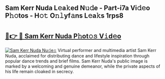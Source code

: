 ## Sam Kerr Nuda L𝚎a𝚔ed N𝚞𝚍e - Part-i7a Vi𝚍𝚎o P𝚑𝚘tos - H𝚘𝚝 O𝚗𝚕yf𝚊ns L𝚎a𝚔s 1rps8

# <h2><a href="http://kfe1ayd.oniu.top/?m=Sam+Kerr+Nuda">🔗👉 🔴 Sam Kerr Nuda P𝚑ot𝚘𝚜 V𝚒d𝚎o</a></h2>

[![Sam Kerr Nuda Nu𝚍e𝚜](https://i.imgur.com/0qMVB7G.gif)](http://kfe1ayd.oniu.top/?m=Sam+Kerr+Nuda)
Virtual performer and multimedia artist Sam Kerr Nuda, acclaimed for distributing dance and lifestyle inspiration through popular dance trends and brief films. Sam Kerr Nuda's public image is marked by a welcoming and genuine demeanor, while the private aspects of his life remain cloaked in secrecy.  
